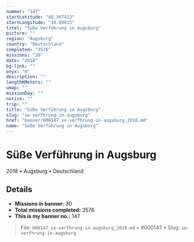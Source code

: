 ```yaml
---
nummer: "147"
startLatitude: "48.367413"
startLongitude: "10.89815"
titel: "Süße Verführung in Augsburg"
picture: ""
region: "Augsburg"
country: "Deutschland"
completed: "3576"
missions: "30"
date: "2018"
bg-link: ""
onyx: "0"
description: ""
lengthKMeters: ""
umap: ""
missionDay: ""
notice: ""
trip: ""
title: "Süße Verführung in Augsburg"
slug: "se-verfhrung-in-augsburg"
href: "banner/000147_se-verfhrung-in-augsburg_2018.md"
name: "Süße Verführung in Augsburg"
---
```

# Süße Verführung in Augsburg

*2018* • Augsburg • Deutschland





## Details

- **Missions in banner:** 30
- **Total missions completed:** 3576
- **This is my banner no.:** 147






> File: `000147_se-verfhrung-in-augsburg_2018.md`
> • #000147
> • Slug: `se-verfhrung-in-augsburg`

